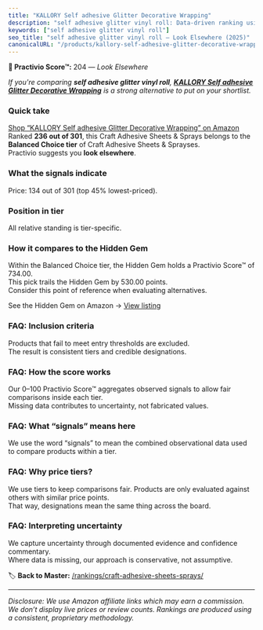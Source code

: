 ```yaml
---
title: "KALLORY Self adhesive Glitter Decorative Wrapping"
description: "self adhesive glitter vinyl roll: Data-driven ranking using the Practivio Score™. Positioned by quality, value, demand, findability, momentum."
keywords: ["self adhesive glitter vinyl roll"]
seo_title: "self adhesive glitter vinyl roll — Look Elsewhere (2025)"
canonicalURL: "/products/kallory-self-adhesive-glitter-decorative-wrapping-B0CNTFXL9V/"
---
```


**🚫 Practivio Score™:** 204 — _Look Elsewhere_


*If you're comparing **self adhesive glitter vinyl roll**, **[KALLORY Self adhesive Glitter Decorative Wrapping](https://www.amazon.com/dp/B0CNTFXL9V?tag=practivio-20)** is a strong alternative to put on your shortlist.*
### Quick take
[Shop “KALLORY Self adhesive Glitter Decorative Wrapping” on Amazon](https://www.amazon.com/dp/B0CNTFXL9V?tag=practivio-20)
Ranked **236 out of 301**, this Craft Adhesive Sheets & Sprays belongs to the **Balanced Choice tier** of Craft Adhesive Sheets & Sprayses.  
Practivio suggests you **look elsewhere**.

### What the signals indicate
Price: 134 out of 301 (top 45% lowest-priced).  

### Position in tier
All relative standing is tier-specific.

### How it compares to the Hidden Gem
Within the Balanced Choice tier, the Hidden Gem holds a Practivio Score™ of 734.00.  
This pick trails the Hidden Gem by 530.00 points.  
Consider this point of reference when evaluating alternatives.  

See the Hidden Gem on Amazon → [View listing](https://www.amazon.com/dp/B0000AZ735?tag=practivio-20)

### FAQ: Inclusion criteria
Products that fail to meet entry thresholds are excluded.  
The result is consistent tiers and credible designations.

### FAQ: How the score works
Our 0–100 Practivio Score™ aggregates observed signals to allow fair comparisons inside each tier.  
Missing data contributes to uncertainty, not fabricated values.

### FAQ: What “signals” means here
We use the word “signals” to mean the combined observational data used to compare products within a tier.

### FAQ: Why price tiers?
We use tiers to keep comparisons fair. Products are only evaluated against others with similar price points.  
That way, designations mean the same thing across the board.

### FAQ: Interpreting uncertainty
We capture uncertainty through documented evidence and confidence commentary.  
Where data is missing, our approach is conservative, not assumptive.


🏷️ **Back to Master:** [/rankings/craft-adhesive-sheets-sprays/](/rankings/craft-adhesive-sheets-sprays/)

---
_Disclosure: We use Amazon affiliate links which may earn a commission. We don’t display live prices or review counts. Rankings are produced using a consistent, proprietary methodology._

